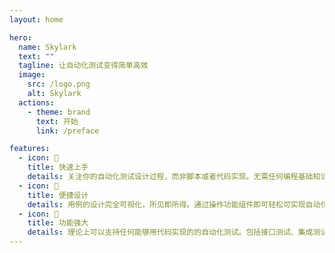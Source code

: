 ```yaml
---
layout: home

hero:
  name: Skylark
  text: ""
  tagline: 让自动化测试变得简单高效
  image:
    src: /logo.png
    alt: Skylark
  actions:
    - theme: brand
      text: 开始
      link: /preface

features:
  - icon: 📝
    title: 快速上手
    details: 关注你的自动化测试设计过程，而非脚本或者代码实现。无需任何编程基础知识，即可实现自动化测试。
  - icon: 📝
    title: 便捷设计
    details: 用例的设计完全可视化，所见即所得。通过操作功能组件即可轻松可实现自动化测试用例的设计。
  - icon: 📝
    title: 功能强大
    details: 理论上可以支持任何能够用代码实现的的自动化测试。包括接口测试、集成测试、UI测试等。
---
```


<style>
:root {
  --vp-home-hero-name-color: transparent;
  --vp-home-hero-name-background: -webkit-linear-gradient(120deg, #bd34fe, #41d1ff);


  --vp-home-hero-image-background-image: linear-gradient(-45deg, #bd34fe 50%, #47caff 50%);
  --vp-home-hero-image-filter: blur(40px);
}

</style>
